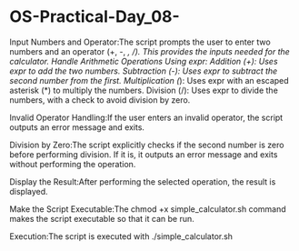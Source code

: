 # OS-Practical-Day_08-

Input Numbers and Operator:The script prompts the user to enter two numbers and an operator (+, -, *, /). This provides the inputs needed for the calculator.
Handle Arithmetic Operations Using expr:
Addition (+): Uses expr to add the two numbers.
Subtraction (-): Uses expr to subtract the second number from the first.
Multiplication (*): Uses expr with an escaped asterisk (\*) to multiply the numbers.
Division (/): Uses expr to divide the numbers, with a check to avoid division by zero.

Invalid Operator Handling:If the user enters an invalid operator, the script outputs an error message and exits.

Division by Zero:The script explicitly checks if the second number is zero before performing division. If it is, it outputs an error message and exits without performing the operation.

Display the Result:After performing the selected operation, the result is displayed.

Make the Script Executable:The chmod +x simple_calculator.sh command makes the script executable so that it can be run.

Execution:The script is executed with ./simple_calculator.sh
